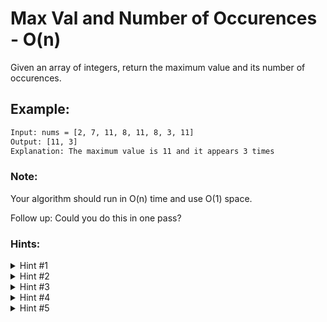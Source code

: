 # Max Val and Number of Occurences - O(n)

Given an array of integers, return the maximum value and its number of occurences.

## Example:

```bash
Input: nums = [2, 7, 11, 8, 11, 8, 3, 11]
Output: [11, 3]
Explanation: The maximum value is 11 and it appears 3 times
```

### Note:

Your algorithm should run in O(n) time and use O(1) space.

Follow up:
Could you do this in one pass?

### Hints:

<details>
  <summary>Hint #1</summary>
  
Let's start by thinking about an easier version of the problem. Suppose we only want to return the maximum value in the array and we don't care how many times it occurs. Have we solved a similar easier problem in the past? Can we adapt that solution here?
</details>

<details>
  <summary>Hint #2</summary>

That similar problem is "Minimum Value Of Three". There we tried out each of the three numbers and used a variable minVal to store the smallest one found so far throught the algorithm:

```bash
minVal = A
if B < minVal:
	minVal = B
if C < minVal:
	minVal = C
return minVal
```

How can we adapt this approach for an array of numbers instead of just three?

</details>

<details>
  <summary>Hint #3</summary>

The principle is the same. We will iterate through each value in the array nums and update the maximum accordingly. The variable is now maxVal and stores the greatest element found so far:

```bash
maxVal = nums[0]
for val in nums:
	if val > maxVal:
		maxVal= val
return maxVal
```

Now how can we get the number of occurences of this value in nums?

</details>

<details>
  <summary>Hint #4</summary>

One idea would be that after we found maxVal to traverse the array again and count the occurences in another variable count:

```bash
maxVal = nums[0]
for val in nums:
	if val > maxVal:
		maxVal = val

count = 0
for val in nums:
	if val == maxVal:
		count += 1

return [maxVal, count]
```

This is good, but the follow up asks us to solve the question in one pass. We can also compute count in the same for loop where we compute maxVal. Take a small example and try to figure out how to update both maxVal and count for each val when necessary.

</details>

<details>
  <summary>Hint #5</summary>

For each element val of nums, there are two scenarios that are important:
val > maxVal => We found a new maximum value, so we should update maxVal to val and reset count to 1 as this is the first occurence ever of this value.
val == maxVal => We found a new occurence of the current solution, so we should increment count.
This is how the code would look like:
maxVal, count = nums[0], 0

```bash
for val in nums:
	if val > maxVal:
		maxVal = val
		count = 1
	else if val == maxVal:
		count += 1

return [maxVal, count]
```

</details>
